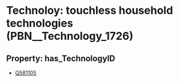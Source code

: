 # Technoloy: __touchless household technologies__ (PBN__Technology_1726)

## Property: has_TechnologyID

* [Q581105](Q581105)

